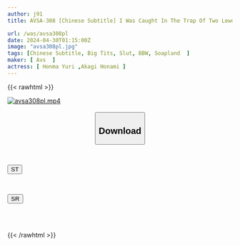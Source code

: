 ```yaml
---
author: j91
title: AVSA-308 [Chinese Subtitle] I Was Caught In The Trap Of Two Lewd Girls Who Are Active As Dads With Their Fleshy Bodies With Big Breasts And Big Butts, And I Was Overtaken Many Times By The Sensual Play Of The Slimy Double Soap.

url: /was/avsa308pl
date: 2024-04-30T01:15:00Z
image: "avsa308pl.jpg"
tags: [Chinese Subtitle, Big Tits, Slut, BBW, Soapland	]
maker: [ Avs  ]
actress: [ Honma Yuri ,Akagi Honami ]
---
```



{{< rawhtml >}}

<div class="video" data-videoid="8PJODlpp6McokxL">
    <a href="javascript:;">
        <img src="/was/avsa308pl/avsa308pl.jpg" width="WIDTH" height="HEIGHT" alt="avsa308pl.mp4" loading="lazy">
    </a>
</div>

<script type="text/javascript" src="https://j91.asia/asset/on-demand-st.js"></script>

<br>
  <link rel="stylesheet" href="https://j91.asia/asset/bs5.css">
  
  <center>
  <button class="btn btn-primary" type="button" data-bs-toggle="collapse" data-bs-target=".multi-collapse" aria-expanded="false" aria-controls="multiCollapseExample1 multiCollapseExample2"><h2>Download</h2></button></center>
</p>
<div class="row">
  <div class="col">
    <div class="collapse multi-collapse" id="multiCollapseExample1">
      <div class="card card-body">
	      	      <br>
<div class="buttons">  
<p><a href="https://streamtape.to/v/8PJODlpp6McokxL" target="_blank"><button class="btn-hover color-3"><i class="fa fa-download"></i> ST</button></a></p></div>
    </div>
  </div>
</div>
  <div class="col">
    <div class="collapse multi-collapse" id="multiCollapseExample2">
      <div class="card card-body">
	      <br>
<div class="buttons">
<p><a href="https://rubystm.com/appd1hs4fg1u" target="_blank"><button class="btn-hover color-9"><i class="fa fa-download"></i> SR</button></a></p></div>
<br><br>
      </div>
    </div>
  </div>
</div>

{{< /rawhtml >}}